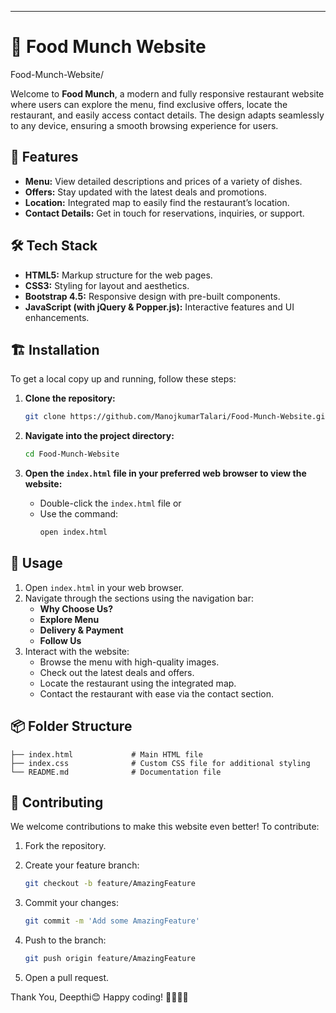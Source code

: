 ---

# 🍔 **Food Munch Website**

Food-Munch-Website/

Welcome to **Food Munch**, a modern and fully responsive restaurant website where users can explore the menu, find exclusive offers, locate the restaurant, and easily access contact details. The design adapts seamlessly to any device, ensuring a smooth browsing experience for users.

## 🚀 **Features**

- **Menu:** View detailed descriptions and prices of a variety of dishes.
- **Offers:** Stay updated with the latest deals and promotions.
- **Location:** Integrated map to easily find the restaurant’s location.
- **Contact Details:** Get in touch for reservations, inquiries, or support.

## 🛠️ **Tech Stack**

- **HTML5:** Markup structure for the web pages.
- **CSS3:** Styling for layout and aesthetics.
- **Bootstrap 4.5:** Responsive design with pre-built components.
- **JavaScript (with jQuery & Popper.js):** Interactive features and UI enhancements.

## 🏗️ **Installation**

To get a local copy up and running, follow these steps:

1. **Clone the repository:**
   ```bash
   git clone https://github.com/ManojkumarTalari/Food-Munch-Website.git
   ```

2. **Navigate into the project directory:**
   ```bash
   cd Food-Munch-Website
   ```

3. **Open the `index.html` file in your preferred web browser to view the website:**
   - Double-click the `index.html` file or
   - Use the command:
     ```bash
     open index.html
     ```

## 📖 **Usage**

1. Open `index.html` in your web browser.
2. Navigate through the sections using the navigation bar:
   - **Why Choose Us?**
   - **Explore Menu**
   - **Delivery & Payment**
   - **Follow Us**
3. Interact with the website:
   - Browse the menu with high-quality images.
   - Check out the latest deals and offers.
   - Locate the restaurant using the integrated map.
   - Contact the restaurant with ease via the contact section.

## 📦 **Folder Structure**

```
├── index.html             # Main HTML file
├── index.css              # Custom CSS file for additional styling
└── README.md              # Documentation file
```

## 🤝 **Contributing**

We welcome contributions to make this website even better! To contribute:

1. Fork the repository.

2. Create your feature branch:
   ```bash
   git checkout -b feature/AmazingFeature
   ```
3. Commit your changes:
   ```bash
   git commit -m 'Add some AmazingFeature'
   ```
4. Push to the branch:
   ```bash
   git push origin feature/AmazingFeature
   ```
5. Open a pull request.

Thank You, Deepthi😊
Happy coding! 👨‍💻👩‍💻